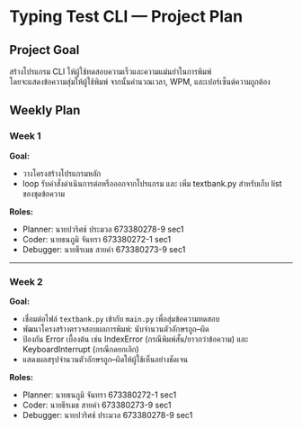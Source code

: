 # Typing Test CLI — Project Plan

## Project Goal
สร้างโปรแกรม CLI ให้ผู้ใช้ทดสอบความเร็วและความแม่นยำในการพิมพ์  
โดยจะแสดงข้อความสุ่มให้ผู้ใช้พิมพ์ จากนั้นคำนวณเวลา, WPM, และเปอร์เซ็นต์ความถูกต้อง

## Weekly Plan

### Week 1
**Goal:**  
- วางโครงสร้างโปรแกรมหลัก  
- loop รับคำสั่งดำเนินการต่อหรือออกจากโปรแกรม และ เพิ่ม textbank.py สำหรับเก็บ list ของชุดข้อความ

**Roles:**  
- Planner:   นายปวริศช์ ประมวล 673380278-9 sec1
- Coder:     นายธนภูมิ จันทรา   673380272-1 sec1  
- Debugger:  นายธีรเมธ สายคำ   673380273-9 sec1

---

### Week 2
**Goal:**  
- เชื่อมต่อไฟล์ `textbank.py` เข้ากับ `main.py` เพื่อสุ่มข้อความทดสอบ  
- พัฒนาโครงสร้างตรวจสอบผลการพิมพ์: นับจำนวนตัวอักษรถูก–ผิด  
- ป้องกัน Error เบื้องต้น เช่น IndexError (กรณีพิมพ์สั้น/ยาวกว่าข้อความ) และ KeyboardInterrupt (กรณีกดยกเลิก)  
- แสดงผลสรุปจำนวนตัวอักษรถูก–ผิดให้ผู้ใช้เห็นอย่างชัดเจน  

**Roles:**  
- Planner:   นายธนภูมิ จันทรา   673380272-1 sec1   
- Coder:     นายธีรเมธ สายคำ   673380273-9 sec1
- Debugger:  นายปวริศช์ ประมวล 673380278-9 sec1
